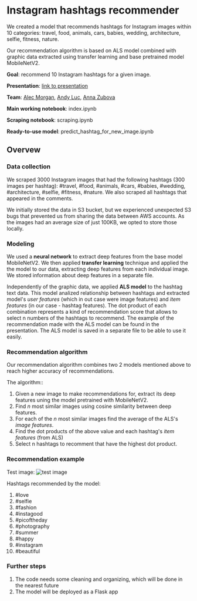 # Instagram hashtags recommender

We created a model that recommends hashtags for Instagram images within 10 categories: travel, food, animals, cars, babies, wedding, architecture, selfie, fitness, nature.

Our recommendation algorithm is based on ALS model combined with graphic data extracted using transfer learning and base pretrained model MobileNetV2.

**Goal**: recommend 10 Instagram hashtags for a given image.

**Presentation**: [link to presentation](https://docs.google.com/presentation/d/1J3S1q_XvEhRQ1oK63WoLEthnBDFeddjv_a6V3gavuTU/edit)

**Team**: [Alec Morgan](https://github.com/AlecMorgan), [Andy Luc](https://github.com/rokaandy), [Anna Zubova](https://github.com/AnnaLara)

**Main working notebook**: index.ipynb

**Scraping notebook**: scraping.ipynb

**Ready-to-use model**: predict_hashtag_for_new_image.ipynb

## Overvew

### Data collection

We scraped 3000 Instagram images that had the following hashtags (300 images per hashtag): #travel, #food, #animals, #cars, #babies, #wedding, #architecture, #selfie, #fitness, #nature. We also scraped all hashtags that appeared in the comments.

We initially stored the data in S3 bucket, but we experienced unexpected S3 bugs that prevented us from sharing the data between AWS accounts. As the images had an average size of just 100KB, we opted to store those locally.

### Modeling

We used a **neural network** to extract deep features from the base model MobileNetV2. We then applied **transfer learning** technique and applied the the model to our data, extracting deep features from each individual image. We stored information about deep features in a separate file.

Independently of the graphic data, we applied **ALS model** to the hashtag text data. This model analized relationship between hashtags and extracted model's _user features_ (which in out case were image features) and _item features_ (in our case - hashtag features). The dot product of each combination represents a kind of recommendation score that allows to select n numbers of the hashtags to recommend. The example of the recommendation made with the ALS model can be found in the presentation. The ALS model is saved in a separate file to be able to use it easily.

### Recommendation algorithm

Our recommendation algorithm combines two 2 models mentioned above to reach higher accuracy of recommendations.

The algorithm::

1. Given a new image to make recommendations for, extract its deep features uning the model pretrained with MobileNetV2.
2. Find _n_ most similar images using cosine similarity between deep features.
3. For each of the _n_ most similar images find the average of the ALS's _image features_.
4. Find the dot products of the above value and each hashtag's _item features_ (from ALS)
5. Select n hashtags to recomment that have the highest dot product.

### Recommendation example

Test image:
![test image](https://github.com/AnnaLara/mod_4_project/raw/master/test_wedding.jpg)

Hashtags recommended by the model:

1. #love
2. #selfie
3. #fashion
4. #instagood
5. #picoftheday
6. #photography
7. #summer
8. #happy
9. #instagram
10. #beautiful

### Further steps

1. The code needs some cleaning and organizing, which will be done in the nearest future
2. The model will be deployed as a Flask app
